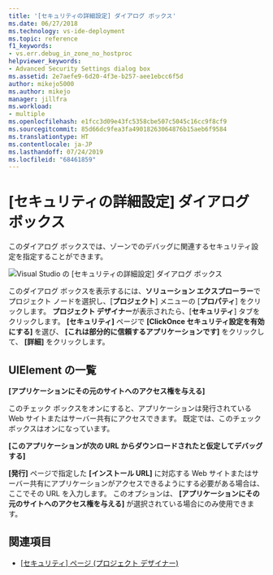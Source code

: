 ```yaml
---
title: '[セキュリティの詳細設定] ダイアログ ボックス'
ms.date: 06/27/2018
ms.technology: vs-ide-deployment
ms.topic: reference
f1_keywords:
- vs.err.debug_in_zone_no_hostproc
helpviewer_keywords:
- Advanced Security Settings dialog box
ms.assetid: 2e7aefe9-6d20-4f3e-b257-aee1ebcc6f5d
author: mikejo5000
ms.author: mikejo
manager: jillfra
ms.workload:
- multiple
ms.openlocfilehash: e1fcc3d09e43fc5358cbe507c5045c16cc9f8cf9
ms.sourcegitcommit: 85d66dc9fea3fa49018263064876b15aeb6f9584
ms.translationtype: HT
ms.contentlocale: ja-JP
ms.lasthandoff: 07/24/2019
ms.locfileid: "68461859"
---
```

# <a name="advanced-security-settings-dialog-box"></a>[セキュリティの詳細設定] ダイアログ ボックス

このダイアログ ボックスでは、ゾーンでのデバッグに関連するセキュリティ設定を指定することができます。

![Visual Studio の [セキュリティの詳細設定] ダイアログ ボックス](../media/advanced-security-settings.png)

このダイアログ ボックスを表示するには、**ソリューション エクスプローラー**でプロジェクト ノードを選択し、[**プロジェクト**] メニューの [**プロパティ**] をクリックします。 **プロジェクト デザイナー**が表示されたら、[**セキュリティ**] タブをクリックします。 **[セキュリティ]** ページで **[ClickOnce セキュリティ設定を有効にする]** を選び、 **[これは部分的に信頼するアプリケーションです]** をクリックして、 **[詳細]** をクリックします。

## <a name="uielement-list"></a>UIElement の一覧

**[アプリケーションにその元のサイトへのアクセス権を与える]**

このチェック ボックスをオンにすると、アプリケーションは発行されている Web サイトまたはサーバー共有にアクセスできます。 既定では、このチェック ボックスはオンになっています。

**[このアプリケーションが次の URL からダウンロードされたと仮定してデバッグする]**

**[発行]** ページで指定した **[インストール URL]** に対応する Web サイトまたはサーバー共有にアプリケーションがアクセスできるようにする必要がある場合は、ここでその URL を入力します。 このオプションは、 **[アプリケーションにその元のサイトへのアクセス権を与える]** が選択されている場合にのみ使用できます。

## <a name="see-also"></a>関連項目

- [[セキュリティ] ページ (プロジェクト デザイナー)](../../ide/reference/security-page-project-designer.md)